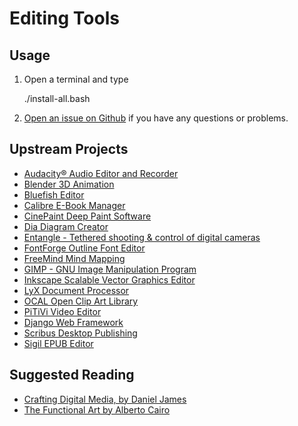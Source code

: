 # Editing Tools

## Usage

1. Open a terminal and type

	./install-all.bash
1. [Open an issue on Github](https://github.com/znmeb/Computational-Journalism-Publishers-Workbench/issues/new) if you have any questions or problems.

## Upstream Projects
* [Audacity® Audio Editor and Recorder](http://audacity.sourceforge.net/)
* [Blender 3D Animation](http://www.blender.org)
* [Bluefish Editor](http://bluefish.openoffice.nl/index.html)
* [Calibre E-Book Manager](http://calibre-ebook.com/)
* [CinePaint Deep Paint Software](http://www.cinepaint.org)
* [Dia Diagram Creator](https://live.gnome.org/Dia)
* [Entangle - Tethered shooting & control of digital cameras](http://entangle-photo.org/)
* [FontForge Outline Font Editor](http://sourceforge.net/projects/fontforge/)
* [FreeMind Mind Mapping](http://freemind.sourceforge.net/wiki/index.php/Main_Page)
* [GIMP - GNU Image Manipulation Program](http://www.gimp.org/)
* [Inkscape Scalable Vector Graphics Editor](http://inkscape.org/)
* [LyX Document Processor](http://www.lyx.org/)
* [OCAL Open Clip Art Library](https://openclipart.org/)
* [PiTiVi Video Editor](http://www.pitivi.org/)
* [Django Web Framework](https://www.djangoproject.com/)
* [Scribus Desktop Publishing](http://scribus.net/canvas/Scribus)
* [Sigil EPUB Editor](https://code.google.com/p/sigil/)

## Suggested Reading
* [Crafting Digital Media, by Daniel James](http://j.mp/12TTnxM)
* [The Functional Art by Alberto Cairo](http://j.mp/YoTobU)
